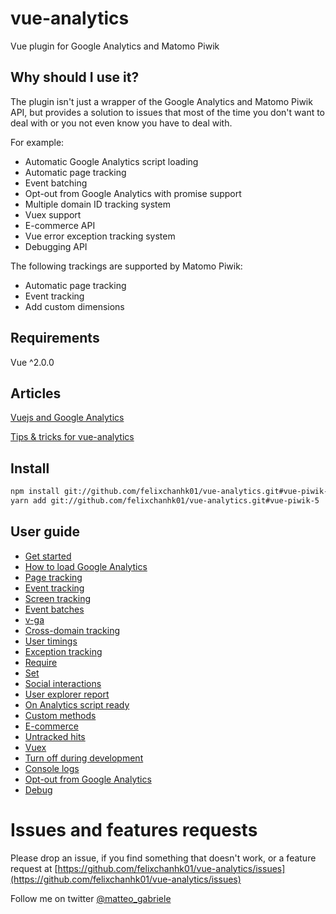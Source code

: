 # vue-analytics

Vue plugin for Google Analytics and Matomo Piwik 

## Why should I use it?

The plugin isn't just a wrapper of the Google Analytics and Matomo Piwik API, but provides a solution to issues that most of the time you don't want to deal with or you not even know you have to deal with.

For example:

* Automatic Google Analytics script loading
* Automatic page tracking
* Event batching
* Opt-out from Google Analytics with promise support
* Multiple domain ID tracking system
* Vuex support
* E-commerce API
* Vue error exception tracking system
* Debugging API

The following trackings are supported by Matomo Piwik:

* Automatic page tracking
* Event tracking
* Add custom dimensions

## Requirements

Vue ^2.0.0

## Articles
[Vuejs and Google Analytics](https://medium.com/@matteo_gabriele/vuejs-and-google-analytics-689a07e00116)

[Tips & tricks for vue-analytics](https://medium.com/@matteo_gabriele/tips-tricks-for-vue-analytics-87a9d2838915)

## Install

```bash
npm install git://github.com/felixchanhk01/vue-analytics.git#vue-piwik-5
yarn add git://github.com/felixchanhk01/vue-analytics.git#vue-piwik-5
```

## User guide

* [Get started](/docs/installation.md)
* [How to load Google Analytics](/docs/script-loader.md)
* [Page tracking](/docs/page-tracking.md)
* [Event tracking](/docs/event-tracking.md)
* [Screen tracking](/docs/screen-tracking.md)
* [Event batches](/docs/batch.md)
* [v-ga](/docs/v-ga.md)
* [Cross-domain tracking](/docs/cross-domain-tracking.md)
* [User timings](/docs/user-timings.md#user-timings)
* [Exception tracking](/docs/exception-tracking.md)
* [Require](/docs/require.md)
* [Set](/docs/set.md)
* [Social interactions](/docs/social-interactions.md)
* [User explorer report](/docs/user-explorer.md)
* [On Analytics script ready](/docs/when-google-analytics-is-loaded.md)
* [Custom methods](/docs/custom-methods.md)
* [E-commerce](/docs/ecommerce.md)
* [Untracked hits](/docs/untracked-hits.md)
* [Vuex](/docs/vuex.md)
* [Turn off during development](/docs/turn-off-development.md)
* [Console logs](/docs/console-logs.md)
* [Opt-out from Google Analytics](/docs/opt-out.md)
* [Debug](/docs/debug.md)


# Issues and features requests

Please drop an issue, if you find something that doesn't work, or a feature request at [https://github.com/felixchanhk01/vue-analytics/issues](https://github.com/felixchanhk01/vue-analytics/issues)

Follow me on twitter [@matteo\_gabriele](https://twitter.com/matteo_gabriele)
